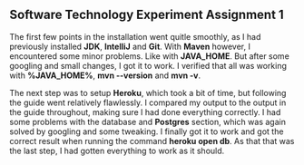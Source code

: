 ## Software Technology Experiment Assignment 1 

The first few points in the installation went quitle smoothly, as I had previously installed **JDK**, **IntelliJ** and **Git**. With **Maven** however, I encountered some minor problems. Like with **JAVA_HOME**. But after some googling and small changes, I got it to work. I verified that all was working with **%JAVA_HOME%**, **mvn --version** and **mvn -v**. 

The next step was to setup **Heroku**, which took a bit of time, but following the guide went relatively flawlessly. I compared my output to the output in the guide throughout, making sure I had done everything correctly. I had some problems with the database and **Postgres** section, which was again solved by googling and some tweaking. I finally got it to work and got the correct result when running the command **heroku open db**. As that that was the last step, I had gotten everything to work as it should. 
